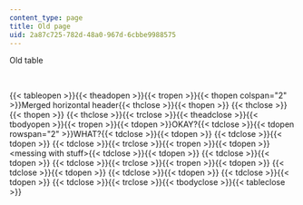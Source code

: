 ```yaml
---
content_type: page
title: Old page
uid: 2a87c725-782d-48a0-967d-6cbbe9988575
---
```

Old table

 

{{< tableopen >}}{{< theadopen >}}{{< tropen >}}{{< thopen colspan="2" >}}Merged horizontal header{{< thclose >}}{{< thopen >}} {{< thclose >}}{{< thopen >}} {{< thclose >}}{{< trclose >}}{{< theadclose >}}{{< tbodyopen >}}{{< tropen >}}{{< tdopen >}}OKAY?{{< tdclose >}}{{< tdopen rowspan="2" >}}WHAT?{{< tdclose >}}{{< tdopen >}} {{< tdclose >}}{{< tdopen >}} {{< tdclose >}}{{< trclose >}}{{< tropen >}}{{< tdopen >}}\<messing with stuff>{{< tdclose >}}{{< tdopen >}} {{< tdclose >}}{{< tdopen >}} {{< tdclose >}}{{< trclose >}}{{< tropen >}}{{< tdopen >}} {{< tdclose >}}{{< tdopen >}} {{< tdclose >}}{{< tdopen >}} {{< tdclose >}}{{< tdopen >}} {{< tdclose >}}{{< trclose >}}{{< tbodyclose >}}{{< tableclose >}}